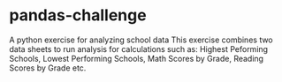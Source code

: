 # pandas-challenge
A python exercise for analyzing school data
This exercise combines two data sheets to run analysis for calculations such as:
  Highest Peforming Schools, Lowest Performing Schools, Math Scores by Grade, Reading Scores by Grade etc.
